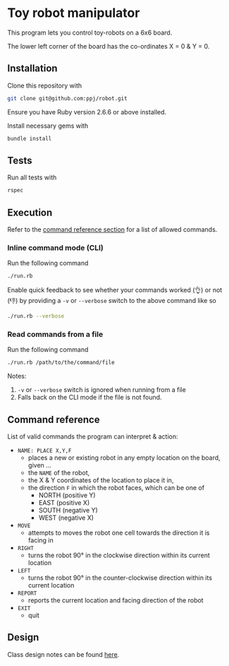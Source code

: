# Toy robot manipulator
This program lets you control toy-robots on a 6x6 board.

The lower left corner of the board has the co-ordinates X = 0 & Y = 0.


## Installation
Clone this repository with
```bash
git clone git@github.com:ppj/robot.git
```

Ensure you have Ruby version 2.6.6 or above installed.

Install necessary gems with
```bash
bundle install
```

## Tests

Run all tests with
```bash
rspec
```

## Execution

Refer to the [command reference section](#command-reference) for a list of allowed commands.

### Inline command mode (CLI)

Run the following command
```bash
./run.rb
```

Enable quick feedback to see whether your commands worked (👌) or not (👎) by providing a `-v` or `--verbose` switch to the above command like so
```bash
./run.rb --verbose
```

### Read commands from a file
Run the following command
```bash
./run.rb /path/to/the/command/file
```

Notes:
1. `-v` or `--verbose` switch is ignored when running from a file
2. Falls back on the CLI mode if the file is not found.

## Command reference

List of valid commands the program can interpret & action:
- `NAME: PLACE X,Y,F`
  - places a new or existing robot in any empty location on the board, given ...
  - the `NAME` of the robot,
  - the X & Y coordinates of the location to place it in,
  - the direction `F` in which the robot faces, which can be one of
      - NORTH (positive Y)
      - EAST (positive X)
      - SOUTH (negative Y)
      - WEST (negative X)
- `MOVE`
  - attempts to moves the robot one cell towards the direction it is facing in
- `RIGHT`
  - turns the robot 90° in the clockwise direction within its current location
- `LEFT`
  - turns the robot 90° in the counter-clockwise direction within its current location
- `REPORT`
  - reports the current location and facing direction of the robot
- `EXIT`
  - quit

## Design

Class design notes can be found [here](https://github.com/ppj/robot/blob/master/design_notes.md).
